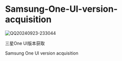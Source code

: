 # Samsung-One-UI-version-acquisition
![QQ20240923-233044](https://github.com/user-attachments/assets/f3b0eca2-644f-4642-a55f-b452e1610244)

三星One UI版本获取

Samsung One UI version acquisition
